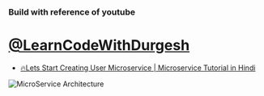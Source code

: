 ### Build with reference of youtube
# [@LearnCodeWithDurgesh](https://www.youtube.com/@LearnCodeWithDurgesh)
* [🔥Lets Start Creating User Microservice | Microservice Tutorial in Hindi](https://youtube.com/playlist?list=PL0zysOflRCelb2Y4WOVckFC6B050BzV0D&si=oLEtFh8Utn3EG0Ic)

![MicroService Architecture](https://github.com/user-attachments/assets/822060a1-f0e5-4afe-b52c-877c00e11d4d)
